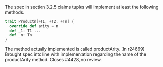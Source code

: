 The spec in section 3.2.5 claims tuples will implement at least the following methods.
```scala
trait Productn[+T1, +T2, +Tn] {
  override def arity = n
  def _1: T1 ...
  def _n: Tn
}
```
The method actually implemented is called productArity.
(In r24669) Brought spec into line with implementation regarding
the name of the productArity method.  Closes #4428, no review.
